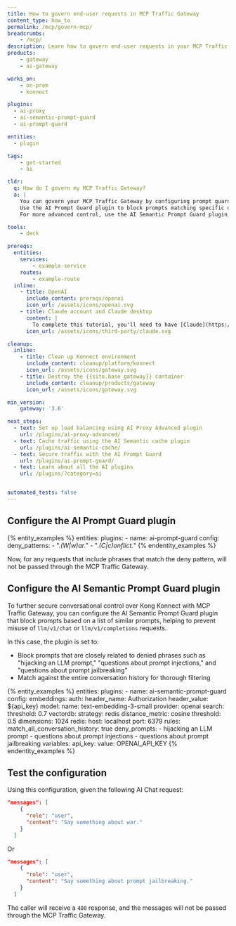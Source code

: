 ```yaml
---
title: How to govern end-user requests in MCP Traffic Gateway
content_type: how_to
permalink: /mcp/govern-mcp/
breadcrumbs:
    - /mcp/
description: Learn how to govern end-user requests in your MCP Traffic Gateway
products:
    - gateway
    - ai-gateway

works_on:
    - on-prem
    - konnect

plugins:
  - ai-proxy
  - ai-semantic-prompt-guard
  - ai-prompt-guard

entities:
  - plugin

tags:
    - get-started
    - ai

tldr:
  q: How do I govern my MCP Traffic Gateway?
  a: |
    You can govern your MCP Traffic Gateway by configuring prompt guard plugins that block undesired conversational inputs.
    Use the AI Prompt Guard plugin to block prompts matching specific deny patterns (e.g., words like "war" or "conflict").
    For more advanced control, use the AI Semantic Prompt Guard plugin, which blocks semantically similar prompts based on denied phrases and conversation history, helping prevent misuse of AI chat and completion endpoints.

tools:
    - deck

prereqs:
  entities:
    services:
        - example-service
    routes:
        - example-route
  inline:
    - title: OpenAI
      include_content: prereqs/openai
      icon_url: /assets/icons/openai.svg
    - title: Claude account and Claude desktop
      content: |
        To complete this tutorial, you'll need to have [Claude](https://claude.ai) account and [Claude desktop](https://claude.ai/download).
      icon_url: /assets/icons/third-party/claude.svg

cleanup:
  inline:
    - title: Clean up Konnect environment
      include_content: cleanup/platform/konnect
      icon_url: /assets/icons/gateway.svg
    - title: Destroy the {{site.base_gateway}} container
      include_content: cleanup/products/gateway
      icon_url: /assets/icons/gateway.svg

min_version:
    gateway: '3.6'

next_steps:
  - text: Set up load balancing using AI Proxy Advanced plugin
    url: /plugins/ai-proxy-advanced/
  - text: Cache traffic using the AI Semantic cache plugin
    url: /plugins/ai-semantic-cache/
  - text: Secure traffic with the AI Prompt Guard
    url: /plugins/ai-prompt-guard/
  - text: Learn about all the AI plugins
    url: /plugins/?category=ai


automated_tests: false
---
```


## Configure the AI Prompt Guard plugin

{% entity_examples %}
entities:
  plugins:
    - name: ai-prompt-guard
      config:
        deny_patterns:
          - ".*(W|w)ar.*"
          - ".*(C|c)onflict.*"
{% endentity_examples %}

Now, for any requests that include phrases that match the deny pattern, will not be passed through the MCP Traffic Gateway.

## Configure the AI Semantic Prompt Guard plugin

To further secure conversational control over Kong Konnect with MCP Traffic Gateway, you can configure the AI Semantic Prompt Guard plugin that block prompts based on a list of similar prompts, helping to prevent misuse of `llm/v1/chat` or `llm/v1/completions` requests.

In this case, the plugin is set to:
- Block prompts that are closely related to denied phrases such as "hijacking an LLM prompt," "questions about prompt injections," and "questions about prompt jailbreaking"
- Match against the entire conversation history for thorough filtering


{% entity_examples %}
entities:
  plugins:
    - name: ai-semantic-prompt-guard
      config:
        embeddings:
          auth:
            header_name: Authorization
            header_value: ${api_key}
          model:
            name: text-embedding-3-small
            provider: openai
        search:
          threshold: 0.7
        vectordb:
          strategy: redis
          distance_metric: cosine
          threshold: 0.5
          dimensions: 1024
          redis:
            host: localhost
            port: 6379
        rules:
          match_all_conversation_history: true
          deny_prompts:
            - hijacking an LLM prompt
            - questions about prompt injections
            - questions about prompt jailbreaking
variables:
  api_key:
    value: OPENAI_API_KEY
{% endentity_examples %}


## Test the configuration

Using this configuration, given the following AI Chat request:

```json
"messages": [
    {
      "role": "user",
      "content": "Say something about war."
    }
  ]
```

Or

```json
"messages": [
    {
      "role": "user",
      "content": "Say something about prompt jailbreaking."
    }
  ]
```

The caller will receive a `400` response, and the messages will not be passed through the MCP Traffic Gateway.



